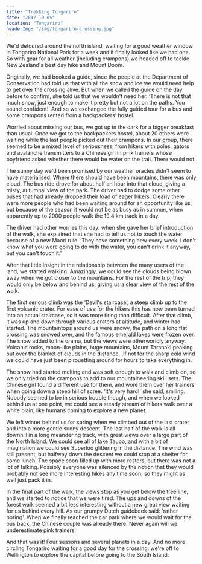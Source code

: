 ```yaml
---
title: "Trekking Tongariro"
date: "2017-10-05"
location: "Tongariro"
headerImg: "/img/tongariro-crossing.jpg"
---
```


We'd detoured around the north island, waiting for a good weather window in Tongariro National Park for a week and it finally looked like we had one.  So with gear for all weather (including crampons) we headed off to tackle New Zealand's best day hike and Mount Doom.

Originally, we had booked a guide, since the people at the Department of Conservation had told us that with all the snow and ice we would need help to get over the crossing alive. But when we called the guide on the day before to confirm, she told us that we wouldn't need her. ‘There is not that much snow, just enough to make it pretty but not a lot on the paths. You sound confident!’ And so we exchanged the fully guided tour for a bus and some crampons rented from a backpackers’ hostel. 

Worried about missing our bus, we got up in the dark for a bigger breakfast than usual. Once we got to the backpackers hostel, about 20 others were waiting while the last people picked out their crampons. In our group, there seemed to be a mixed level of seriousness:  from hikers with poles, gators and avalanche transmitters to a Chinese girl in pink trainers whose boyfriend asked whether there would be water on the trail. There would not.

<div><photo url="/img/tongariro-clouds.jpg" caption="The clouds being blown away in front of our very eyes"></photo></div>

The sunny day we'd been promised by our weather oracles didn't seem to have materialised. Where there should have been mountains, there was only cloud. The bus ride drove for about half an hour into that cloud, giving a misty, autumnal view of the park. The driver had to dodge some other buses that had already dropped their load of eager hikers. Clearly there were more people who had been waiting around for an opportunity like us, but because of the season it would not be as busy as in summer, when apparently up to 2000 people walk the 19.4 km track in a day. 

The driver had other worries this day: when she gave her brief introduction of the walk, she explained that she had to tell us not to touch the water because of a new Maori rule. ‘They have something new every week. I don't know what you were going to do with the water, you can't drink it anyway, but you can't touch it.’ 

After that little insight in the relationship between the many users of the land, we started walking. Amazingly, we could see the clouds being blown away when we got closer to the mountains. For the rest of the trip, they would only be below and behind us, giving us a clear view of the rest of the walk.

<div><photo url="/img/tongariro-red-rocks.jpg"></photo></div>

The first serious climb was the ‘Devil's staircase’, a steep climb up to the first volcanic crater. For ease of use for the hikers this has now been turned into an actual staircase, so it was more tiring than difficult. After that climb, it was up and down through various craters at altitude, and winter had started. The mountaintops around us were snowy, the path on a long flat crossing was snowed over, and the famous emerald lakes were frozen over. The snow added to the drama, but the views were otherworldly anyway. Volcanic rocks, moon-like plains, huge mountains, Mount Taranaki peaking out over the blanket of clouds in the distance…If not for the sharp cold wind we could have just been pirouetting around for hours to take everything in.

<div><photo url="/img/tongariro-lake.jpg"></photo></div>

The snow had started melting and was soft enough to walk and climb on, so we only tried on the crampons to add to our mountaineering skill sets. The Chinese girl found a different use for them, and wore them over her trainers when going down a steep hill of scree. ‘It's very hard!’ she said, smiling. Nobody seemed to be in serious trouble though, and when we looked behind us at one point, we could see a steady stream of hikers walk over a white plain, like humans coming to explore a new planet.

<div><photo url="/img/tongariro-dina-taupo.jpg"></photo></div>

We left winter behind us for spring when we climbed out of the last crater and into a more gentle sunny descent. The last half of the walk is all downhill in a long meandering track, with great views over a large part of the North Island. We could see all of lake Taupo, and with a bit of imagination we could see Superloo glittering in the distance. The wind was still present, but halfway down the descent we could stop at a shelter for some lunch. The space soon filled up with more resters, but there was not a lot of talking. Possibly everyone was silenced by the notion that they would probably not see more interesting hikes any time soon, so they might as well just pack it in. 

In the final part of the walk, the views stop as you get below the tree line, and we started to notice that we were tired. The ups and downs of the forest walk seemed a bit less interesting without a new great view waiting for us behind every hill. As our grumpy Dutch guidebook said: 'rather boring'. When we finally reached the car park where we would wait for the bus back, the Chinese couple was already there. Never again will we underestimate pink trainers.

<div><map route="/route/tongariro.json" type="article" layer="terrain"></map></div>

And that was it! Four seasons and several planets in a day. And no more circling Tongariro waiting for a good day for the crossing: we're off to Wellington to explore the capital before going to the South Island.